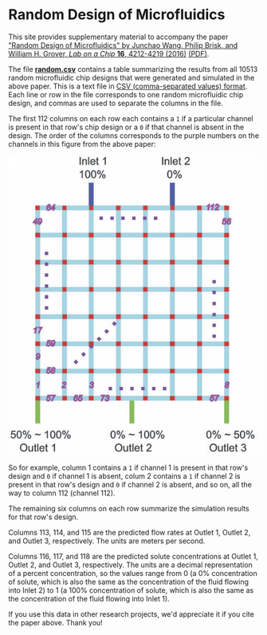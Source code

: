 # Random Design of Microfluidics

This site provides supplementary material to accompany the paper ["Random Design of Microfluidics" by Junchao Wang, Philip Brisk, and William H. Grover, *Lab on a Chip* **16**, 4212-4219 (2016)](https://pubs.rsc.org/en/content/articlelanding/2016/lc/c6lc00758a) [(PDF)](https://groverlab.org/assets/random-microfluidics.pdf).

The file [**random.csv**](random.csv) contains a table summarizing the results from all 10513 random microfluidic chip designs that were generated and simulated in the above paper.  This is a text file in [CSV (comma-separated values) format](https://en.wikipedia.org/wiki/Comma-separated_values).  Each line or row in the file corresponds to one random microfluidic chip design, and commas are used to separate the columns in the file.

The first 112 columns on each row each contains a `1` if a particular channel is present in that row's chip design or a `0` if that channel is absent in the design.  The order of the columns corresponds to the purple numbers on the channels in this figure from the above paper:

<img src="channel-numbers.png">

So for example, column 1 contains a `1` if channel 1 is present in that row's design and `0` if channel 1 is absent, colum 2 contains a `1` if channel 2 is present in that row's design and `0` if channel 2 is absent, and so on, all the way to column 112 (channel 112).

The remaining six columns on each row summarize the simulation results for that row's design.

Columns 113, 114, and 115 are the predicted flow rates at Outlet 1, Outlet 2, and Outlet 3, respectively.  The units are meters per second.

Columns 116, 117, and 118 are the predicted solute concentrations at Outlet 1, Outlet 2, and Outlet 3, respectively.  The units are a decimal representation of a percent concentration, so the values range from 0 (a 0% concentration of solute, which is also the same as the concentration of the fluid flowing into Inlet 2) to 1 (a 100% concentration of solute, which is also the same as the concentration of the fluid flowing into Inlet 1).

If you use this data in other research projects, we'd appreciate it if you cite the paper above.  Thank you!